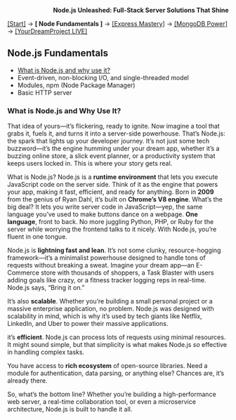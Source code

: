 **<p align="right">Node.js Unleashed: Full-Stack Server Solutions That Shine</p>**

[[Start]](../Introduction.md) → **[ Node Fundamentals ]** → [[Express Mastery]](#express) → [[MongoDB Power]](#mongodb) → [[YourDreamProject LIVE]](#project)

## Node.js Fundamentals
* [What is Node.js and why use it?](#what-is-nodejs-and-why-use-it)
* Event-driven, non-blocking I/O, and single-threaded model
* Modules, npm (Node Package Manager)
* Basic HTTP server

### What is Node.js and Why Use It?

That idea of yours—it’s flickering, ready to ignite. Now imagine a tool that grabs it, fuels it, and turns it into a server-side powerhouse. That’s Node.js: the spark that lights up your developer journey. It’s not just some tech buzzword—it’s the engine humming under your dream app, whether it’s a buzzing online store, a slick event planner, or a productivity system that keeps users locked in. This is where your story gets real.

What is Node.js? Node.js is a **runtime environment** that lets you execute JavaScript code on the server side. Think of it as the engine that powers your app, making it fast, efficient, and ready for anything. Born in **2009** from the genius of Ryan Dahl, it’s built on **Chrome’s V8 engine**. What’s the big deal? It lets you write server code in JavaScript—yep, the same language you’ve used to make buttons dance on a webpage. **One language**, front to back. No more juggling Python, PHP, or Ruby for the server while worrying the frontend talks to it nicely. With Node.js, you’re fluent in one tongue.

Node.js is **lightning fast and lean**. It’s not some clunky, resource-hogging framework—it’s a minimalist powerhouse designed to handle tons of requests without breaking a sweat. Imagine your dream app—an E-Commerce store with thousands of shoppers, a Task Blaster with users adding goals like crazy, or a fitness tracker logging reps in real-time. Node.js says, “Bring it on.” 

It’s also **scalable**. Whether you’re building a small personal project or a massive enterprise application, no problem. Node.js was designed with scalability in mind, which is why it’s used by tech giants like Netflix, LinkedIn, and Uber to power their massive applications.

it’s **efficient**. Node.js can process lots of requests using minimal resources. It might sound simple, but that simplicity is what makes Node.js *so* effective in handling complex tasks.

You have access to **rich ecosystem** of open-source libraries. Need a module for authentication, data parsing, or anything else? Chances are, it’s already there.

So, what’s the bottom line? Whether you’re building a high-performance web server, a real-time collaboration tool, or even a microservice architecture, Node.js is built to handle it all. 

